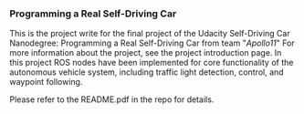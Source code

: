 ### Programming a Real Self-Driving Car

This is the project write for the final project of the Udacity Self-Driving Car Nanodegree: Programming a Real Self-Driving Car from team "*Apollo11*" For more information about the project, see the project introduction page. In this project ROS nodes have been implemented for core functionality of the autonomous vehicle system, including traffic light detection, control, and waypoint following. 


Please refer to the README.pdf in the repo for details.